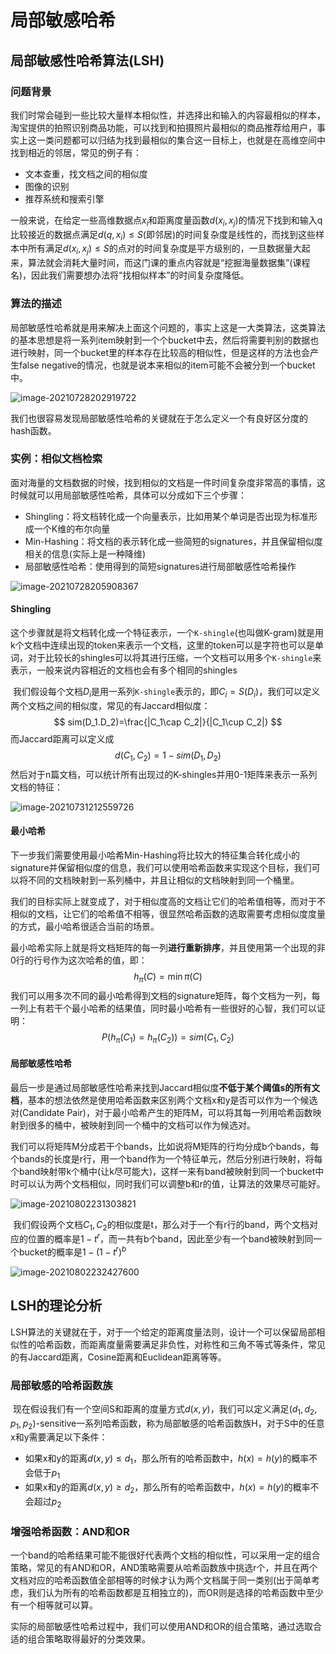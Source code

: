 # 局部敏感哈希

## 局部敏感性哈希算法(LSH)

### 问题背景

​	  我们时常会碰到一些比较大量样本相似性，并选择出和输入的内容最相似的样本，淘宝提供的拍照识别商品功能，可以找到和拍摄照片最相似的商品推荐给用户，事实上这一类问题都可以归结为找到最相似的集合这一目标上，也就是在高维空间中找到相近的邻居，常见的例子有：

- 文本查重，找文档之间的相似度
- 图像的识别
- 推荐系统和搜索引擎

一般来说，在给定一些高维数据点$x_i$和距离度量函数$d(x_i,x_j)$的情况下找到和输入q比较接近的数据点满足$d(q,x_i)\le S$(即邻居)的时间复杂度是线性的，而找到这些样本中所有满足$d(x_i,x_j)\le S$的点对的时间复杂度是平方级别的，一旦数据量大起来，算法就会消耗大量时间，而这门课的重点内容就是“挖掘海量数据集”(课程名)，因此我们需要想办法将“找相似样本”的时间复杂度降低。



### 算法的描述

​	  局部敏感性哈希就是用来解决上面这个问题的，事实上这是一大类算法，这类算法的基本思想是将一系列item映射到一个个bucket中去，然后将需要判别的数据也进行映射，同一个bucket里的样本存在比较高的相似性，但是这样的方法也会产生false negative的情况，也就是说本来相似的item可能不会被分到一个bucket中。

![image-20210728202919722](static/image-20210728202919722.png)

我们也很容易发现局部敏感性哈希的关键就在于怎么定义一个有良好区分度的hash函数。



### 实例：相似文档检索

​	  面对海量的文档数据的时候，找到相似的文档是一件时间复杂度非常高的事情，这时候就可以用局部敏感性哈希，具体可以分成如下三个步骤：

- Shingling：将文档转化成一个向量表示，比如用某个单词是否出现为标准形成一个K维的布尔向量
- Min-Hashing：将文档的表示转化成一些简短的signatures，并且保留相似度相关的信息(实际上是一种降维)
- 局部敏感性哈希：使用得到的简短signatures进行局部敏感性哈希操作

![image-20210728205908367](static/image-20210728205908367.png)

#### Shingling

​	  这个步骤就是将文档转化成一个特征表示，一个`K-shingle`(也叫做K-gram)就是用k个文档中连续出现的token来表示一个文档，这里的token可以是字符也可以是单词，对于比较长的shingles可以将其进行压缩，一个文档可以用多个`K-shingle`来表示，一般来说内容相近的文档也会有多个相同的shingles

​	  我们假设每个文档$D_i$是用一系列`K-shingle`表示的，即$C_i=S(D_i)$，我们可以定义两个文档之间的相似度，常见的有Jaccard相似度：
$$
sim(D_1.D_2)=\frac{|C_1\cap C_2|}{|C_1\cup C_2|}
$$
而Jaccard距离可以定义成
$$
d(C_1,C_2)=1-sim(D_1,D_2)
$$
然后对于n篇文档，可以统计所有出现过的K-shingles并用0-1矩阵来表示一系列文档的特征：

![image-20210731212559726](./static/image-20210731212559726.png)
#### 最小哈希

​	  下一步我们需要使用最小哈希Min-Hashing将比较大的特征集合转化成小的signature并保留相似度的信息，我们可以使用哈希函数来实现这个目标，我们可以将不同的文档映射到一系列桶中，并且让相似的文档映射到同一个桶里。

​	  我们的目标实际上就变成了，对于相似度高的文档让它们的哈希值相等，而对于不相似的文档，让它们的哈希值不相等，很显然哈希函数的选取需要考虑相似度度量的方式，最小哈希很适合当前的场景。

​	  最小哈希实际上就是将文档矩阵的每一列**进行重新排序**，并且使用第一个出现的非0行的行号作为这次哈希的值，即：
$$
h_{\pi}(C)=\min \pi(C)
$$
我们可以用多次不同的最小哈希得到文档的signature矩阵，每个文档为一列，每一列上有若干个最小哈希的结果值，同时最小哈希有一些很好的心智，我们可以证明：
$$
P(h_{\pi}(C_1)=h_{\pi}(C_2))=sim(C_1, C_2)
$$

#### 局部敏感性哈希

​	  最后一步是通过局部敏感性哈希来找到Jaccard相似度**不低于某个阈值s的所有文档**，基本的想法依然是使用哈希函数来区别两个文档x和y是否可以作为一个候选对(Candidate Pair)，对于最小哈希产生的矩阵M，可以将其每一列用哈希函数映射到很多的桶中，被映射到同一个桶中的文档可以作为候选对。

​	  我们可以将矩阵M分成若干个bands，比如说将M矩阵的行均分成b个bands，每个bands的长度是r行，用一个band作为一个特征单元，然后分别进行映射，将每个band映射带k个桶中(让k尽可能大)，这样一来有band被映射到同一个bucket中时可以认为两个文档相似，同时我们可以调整b和r的值，让算法的效果尽可能好。

![image-20210802231303821](./static/image-20210802231303821.png)


​	  我们假设两个文档$C_1,C_2$的相似度是t，那么对于一个有r行的band，两个文档对应的位置的概率是$1-t^r$，而一共有b个band，因此至少有一个band被映射到同一个bucket的概率是$1-(1-t^r)^b$

![image-20210802232427600](./static/image-20210802232427600.png)
## LSH的理论分析

​	  LSH算法的关键就在于，对于一个给定的距离度量法则，设计一个可以保留局部相似性的哈希函数，而距离度量需要满足非负性，对称性和三角不等式等条件，常见的有Jaccard距离，Cosine距离和Euclidean距离等等。

### 局部敏感的哈希函数族

​	  现在假设我们有一个空间S和距离的度量方式$d(x,y)$，我们可以定义满足$(d_1,d_2,p_1,p_2)$-sensitive一系列哈希函数，称为局部敏感的哈希函数族H，对于S中的任意x和y需要满足以下条件：

- 如果x和y的距离$d(x,y)\le d_1$，那么所有的哈希函数中，$h(x)=h(y)$的概率不会低于$p_1$
- 如果x和y的距离$d(x,y)\ge d_2$，那么所有的哈希函数中，$h(x)=h(y)$的概率不会超过$p_2$ 

### 增强哈希函数：AND和OR

​	  一个band的哈希结果可能不能很好代表两个文档的相似性，可以采用一定的组合策略，常见的有AND和OR，AND策略需要从哈希函数族中挑选r个，并且在两个文档对应的哈希函数值全部相等的时候才认为两个文档属于同一类别(出于简单考虑，我们认为所有的哈希函数都是互相独立的)，而OR则是选择的哈希函数中至少有一个相等就可以算。

​	  实际的局部敏感性哈希过程中，我们可以使用AND和OR的组合策略，通过选取合适的组合策略取得最好的分类效果。































